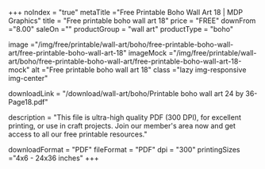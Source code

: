 +++
noIndex = "true"
metaTitle ="Free Printable Boho Wall Art 18 | MDP Graphics"
title = "Free printable boho wall art 18"
price = "FREE"
downFrom ="8.00"
saleOn =""
productGroup = "wall art"
productType = "boho"

image ="/img/free/printable/wall-art/boho/free-printable-boho-wall-art/free-printable-boho-wall-art-18"
imageMock ="/img/free/printable/wall-art/boho/free-printable-boho-wall-art/free-printable-boho-wall-art-18-mock"
alt ="Free printable boho wall art 18"
class ="lazy img-responsive img-center"

downloadLink = "/download/wall-art/boho/Printable boho wall art 24 by 36-Page18.pdf"

description = "This file is ultra-high quality PDF (300 DPI), for excellent printing, or use in craft projects. Join our member's area now and get access to all our free printable resources."

downloadFormat = "PDF"
fileFormat = "PDF"
dpi = "300"
printingSizes ="4x6 - 24x36 inches"
+++


